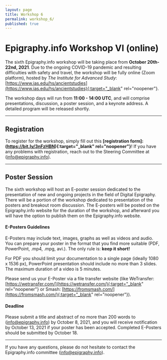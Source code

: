 ```yaml
---
layout: page
title: Workshop 6
permalink: workshop_6/
published: true
---
```




# Epigraphy.info Workshop VI (online)

The sixth Epigraphy.info workshop will be taking place from **October 20th-22nd, 2021**. Due to the ongoing COVID-19 pandemic and resulting difficulties with safety and travel, the workshop will be fully online (Zoom platform), hosted by *The Institute for Advanced Study*: [https://www.ias.edu/hs/ancientstudies](https://www.ias.edu/hs/ancientstudies){:target="_blank" rel="noopener"}.

The workshop days will run from **11:00 - 14:00 UTC**, and will comprise presentations, discussion, a poster session, and a keynote address. A detailed program will be released shortly.

---

## Registration

To register for the workshop, simply fill out this **[registration form]:(https://bit.ly/3nFzHBN){:target="_blank" rel="noopener"}**! If you have any problems with registration, reach out to the Steering Committee at ([info@epigraphy.info](mailto:info@epigraphy.info)).

---

## Poster Session

The sixth workshop will host an E-poster session dedicated to the presentation of new and ongoing projects in the field of Digital Epigraphy. There will be a portion of the workshop dedicated to presentation of the posters and breakout room discussion. The E-posters will be posted on the Epigraphy.info website for the duration of the workshop, and afterward you will have the option to publish them on the Epigraphy.info website.

#### E-Posters Guidelines

E-Posters may include text, images, graphs as well as videos and audio. You can prepare your poster in the format that you find more suitable (PDF, PowerPoint, .mp4, .mpg, avi.).
The only rule is: **keep it short!**

For PDF you should limit your documentation to a single page (ideally 1080 x 1536 px), PowerPoint presentation should include no more than 3 slides.
The maximum duration of a video is 5 minutes.

Please send us your E-Poster via a file transfer website (like WeTransfer: [https://wetransfer.com/](https://wetransfer.com/){:target="_blank" rel="noopener"} or Smash: [https://fromsmash.com/](https://fromsmash.com/){:target="_blank" rel="noopener"}).

#### Deadline
Please submit a title and abstract of no more than 200 words to ([info@epigraphy.info](mailto:info@epigraphy.info)) by October 8, 2021, and you will receive notification by October 13, 2021 if your poster has been accepted. Completed E-Posters should be submitted by October 18.


---


If you have any questions, please do not hesitate to contact the Epigraphy.info committee ([info@epigraphy.info](mailto:info@epigraphy.info)).
